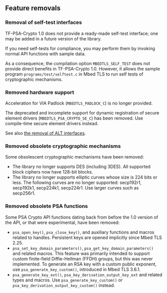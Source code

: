 ## Feature removals

### Removal of self-test interfaces

TF-PSA-Crypto 1.0 does not provide a ready-made self-test interface; one may be added in a future version of the library.

If you need self-tests for compliance, you may perform them by invoking normal API functions with sample data.

As a consequence, the compilation option `MBEDTLS_SELF_TEST` does not provide direct benefits in TF-PSA-Crypto 1.0. However, it allows the sample program `programs/test/selftest.c` in Mbed TLS to run self tests of cryptographic mechanisms.

### Removed hardware support

Acceleration for VIA Padlock (`MBEDTLS_PADLOCK_C`) is no longer provided.

The deprecated and incomplete support for dynamic registration of secure element drivers (`MBEDTLS_PSA_CRYPTO_SE_C`) has been removed. Use compile-time secure element drivers instead.

See also [the removal of ALT interfaces](#removal-of-alternative-cryptographic-module-implementations).

### Removed obsolete cryptographic mechanisms

Some obsolescent cryptographic mechanisms have been removed:

* The library no longer supports DES (including 3DES). All supported block ciphers now have 128-bit blocks.
* The library no longer supports elliptic curves whose size is 224 bits or less. The following curves are no longer supported: secp192r1, secp192k1, secp224k1, secp224r1. Use larger curves such as secp256r1.

### Removed obsolete PSA functions

Some PSA Crypto API functions dating back from before the 1.0 version of the API, or that were experimental, have been removed:

* `psa_open_key()`, `psa_close_key()`, and auxiliary functions and macros related to handles. Persistent keys are opened implicitly since Mbed TLS 2.25.
* `psa_set_key_domain_parameters()`, `psa_get_key_domain_parameters()` and related macros. This feature was primarily intended to support custom finite-field Diffie-Hellman (FFDH) groups, but this was never implemented. To generate an RSA key with a custom public exponent, use `psa_generate_key_custom()`, introduced in Mbed TLS 3.6.1.
* `psa_generate_key_ext()`, `psa_key_derivation_output_key_ext` and related types and macros. Use `psa_generate_key_custom()` or `psa_key_derivation_output_key_custom()` instead.
